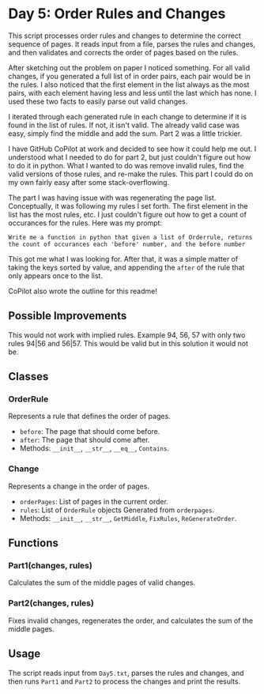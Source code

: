 # Day 5: Order Rules and Changes

This script processes order rules and changes to determine the correct sequence of pages. It reads input from a file, parses the rules and changes, and then validates and corrects the order of pages based on the rules.

After sketching out the problem on paper I noticed something. For all valid changes, if you generated a full list of in order pairs, each pair would be in the rules. I also noticed that the first element in the list always as the most pairs, with each element having less and less until the last which has none. I used these two facts to easily parse out valid changes. 

I iterated through each generated rule in each change to determine if it is found in the list of rules. If not, it isn't valid. The already valid case was easy, simply find the middle and add the sum. Part 2 was a little trickier.

I have GitHub CoPilot at work and decided to see how it could help me out. I understood what I needed to do for part 2, but just couldn't figure out how to do it in python. What I wanted to do was remove invalid rules, find the valid versions of those rules, and re-make the rules. This part I could do on my own fairly easy after some stack-overflowing. 

The part I was having issue with was regenerating the page list. Conceptually, it was following my rules I set forth. The first element in the list has the most rules, etc. I just couldn't figure out how to get a count of occurances for the rules. Here was my prompt:

`
Write me a function in python that given a list of Orderrule, returns the count of occurances each 'before' number, and the before number
`

This got me what I was looking for. After that, it was a simple matter of taking the keys sorted by value, and appending the `after` of the rule that only appears once to the list.

CoPilot also wrote the outline for this readme!

## Possible Improvements
This would not work with implied rules. Example 94, 56, 57 with only two rules 94|56 and 56|57. This would be valid but in this solution it would not be.

## Classes

### OrderRule
Represents a rule that defines the order of pages.
- `before`: The page that should come before.
- `after`: The page that should come after.
- Methods: `__init__`, `__str__`, `__eq__`, `Contains`.

### Change
Represents a change in the order of pages.
- `orderPages`: List of pages in the current order.
- `rules`: List of `OrderRule` objects Generated from `orderpages`.
- Methods: `__init__`, `__str__`, `GetMiddle`, `FixRules`, `ReGenerateOrder`.

## Functions

### Part1(changes, rules)
Calculates the sum of the middle pages of valid changes.

### Part2(changes, rules)
Fixes invalid changes, regenerates the order, and calculates the sum of the middle pages.

## Usage

The script reads input from `Day5.txt`, parses the rules and changes, and then runs `Part1` and `Part2` to process the changes and print the results.

